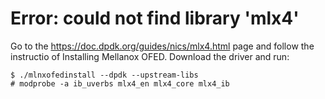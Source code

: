 # Error: could not find library 'mlx4'
Go to the https://doc.dpdk.org/guides/nics/mlx4.html page and follow the instructio of Installing Mellanox OFED.
Download the driver and run:
```
$ ./mlnxofedinstall --dpdk --upstream-libs
# modprobe -a ib_uverbs mlx4_en mlx4_core mlx4_ib
```
